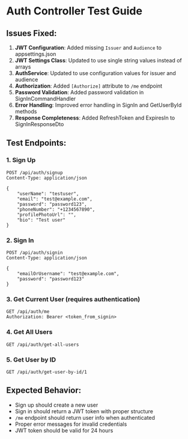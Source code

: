 # Auth Controller Test Guide

## Issues Fixed:

1. **JWT Configuration**: Added missing `Issuer` and `Audience` to appsettings.json
2. **JWT Settings Class**: Updated to use single string values instead of arrays
3. **AuthService**: Updated to use configuration values for issuer and audience
4. **Authorization**: Added `[Authorize]` attribute to `/me` endpoint
5. **Password Validation**: Added password validation in SignInCommandHandler
6. **Error Handling**: Improved error handling in SignIn and GetUserById methods
7. **Response Completeness**: Added RefreshToken and ExpiresIn to SignInResponseDto

## Test Endpoints:

### 1. Sign Up
```
POST /api/auth/signup
Content-Type: application/json

{
    "userName": "testuser",
    "email": "test@example.com",
    "password": "password123",
    "phoneNumber": "+1234567890",
    "profilePhotoUrl": "",
    "bio": "Test user"
}
```

### 2. Sign In
```
POST /api/auth/signin
Content-Type: application/json

{
    "emailOrUsername": "test@example.com",
    "password": "password123"
}
```

### 3. Get Current User (requires authentication)
```
GET /api/auth/me
Authorization: Bearer <token_from_signin>
```

### 4. Get All Users
```
GET /api/auth/get-all-users
```

### 5. Get User by ID
```
GET /api/auth/get-user-by-id/1
```

## Expected Behavior:

- Sign up should create a new user
- Sign in should return a JWT token with proper structure
- `/me` endpoint should return user info when authenticated
- Proper error messages for invalid credentials
- JWT token should be valid for 24 hours